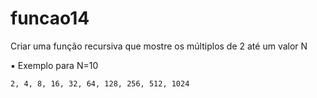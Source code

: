 # funcao14
Criar uma função recursiva que mostre os múltiplos de 2 até um valor N

▪ Exemplo para N=10

    2, 4, 8, 16, 32, 64, 128, 256, 512, 1024
